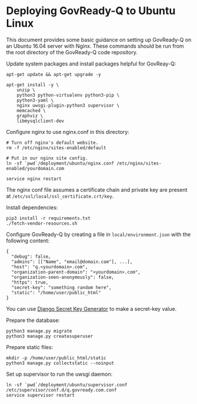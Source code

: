 # Deploying GovReady-Q to Ubuntu Linux

This document provides some basic guidance on setting up GovReady-Q on an Ubuntu 16.04 server with Nginx. These commands should be run from the root directory of the GovReady-Q code repository.

Update system packages and install packages helpful for GovReay-Q:

	apt-get update && apt-get upgrade -y

	apt-get install -y \
		unzip \
		python3 python-virtualenv python3-pip \
		python3-yaml \
		nginx uwsgi-plugin-python3 supervisor \
		memcached \
		graphviz \
		libmysqlclient-dev

Configure nginx to use nginx.conf in this directory:

	# Turn off nginx's default website.
	rm -f /etc/nginx/sites-enabled/default

	# Put in our nginx site config.
	ln -sf `pwd`/deployment/ubuntu/nginx.conf /etc/nginx/sites-enabled/yourdomain.com

	service nginx restart

The nginx conf file assumes a certificate chain and private key are present at `/etc/ssl/local/ssl_certificate.crt/key`.

Install dependencies:

	pip3 install -r requirements.txt
	./fetch-vendor-resources.sh

Configure GovReady-Q by creating a file in `local/environment.json` with the following content:

	{
	  "debug": false,
	  "admins": [["Name", "email@domain.com"], ...],
	  "host": "q.<yourdomain>.com",
	  "organization-parent-domain": "<yourdomain>.com",
	  "organization-seen-anonymously": false,
	  "https": true,
	  "secret-key": "something random here",
	  "static": "/home/user/public_html"
	}

You can use [Django Secret Key Generator](https://www.miniwebtool.com/django-secret-key-generator/) to make a secret-key value.

Prepare the database:

	python3 manage.py migrate
	python3 manage.py createsuperuser

Prepare static files:

	mkdir -p /home/user/public_html/static
	python3 manage.py collectstatic --noinput

Set up supervisor to run the uwsgi daemon:

	ln -sf `pwd`/deployment/ubuntu/supervisor.conf /etc/supervisor/conf.d/q.govready.com.conf
	service supervisor restart

